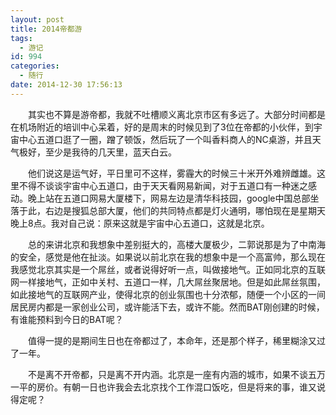 ```yaml
---
layout: post
title: 2014帝都游
tags:
  - 游记
id: 994
categories:
  - 随行
date: 2014-12-30 17:56:13
---
```


　　其实也不算是游帝都，我就不吐槽顺义离北京市区有多远了。大部分时间都是在机场附近的培训中心呆着，好的是周末的时候见到了3位在帝都的小伙伴，到宇宙中心五道口逛了一圈，蹭了顿饭，然后玩了一个叫香料商人的NC桌游，并且天气极好，至少是我待的几天里，蓝天白云。

　　他们说这是运气好，平日里可不这样，雾霾大的时候三十米开外难辨雌雄。这里不得不谈谈宇宙中心五道口，由于天天看网易新闻，对于五道口有一种迷之感动。晚上站在五道口网易大厦楼下，网易左边是清华科技园，google中国总部坐落于此，右边是搜狐总部大厦，他们的共同特点都是灯火通明，哪怕现在是星期天晚上8点。我对自己说：原来这就是宇宙中心五道口，这就是北京。

<!--more -->

　　总的来讲北京和我想象中差别挺大的，高楼大厦极少，二郭说那是为了中南海的安全，感觉是他在扯淡。如果说以前北京在我的想象中是一个高富帅，那么现在我感觉北京其实是一个屌丝，或者说得好听一点，叫做接地气。正如同北京的互联网一样接地气，正如中关村、五道口一样，几大屌丝聚居地。但是如此屌丝氛围，如此接地气的互联网产业，使得北京的创业氛围也十分浓郁，随便一个小区的一间居民房内都是一家创业公司，或许能活下去，或许不能。然而BAT刚创建的时候，有谁能预料到今日的BAT呢？

　　值得一提的是期间生日也在帝都过了，本命年，还是那个样子，稀里糊涂又过了一年。

　　不是离不开帝都，只是离不开内涵。北京是一座有内涵的城市，如果不谈五万一平的房价。有朝一日也许我会去北京找个工作混口饭吃，但是将来的事，谁又说得定呢？
